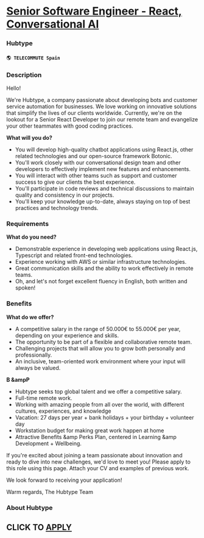 # [Senior Software Engineer - React, Conversational AI](https://www.remotewlb.com/apply/senior-software-engineer-react-conversational-ai)  
### Hubtype  
#### `🌎 TELECOMMUTE Spain`  

### **Description**

Hello!

We're Hubtype, a company passionate about developing bots and customer service automation for businesses. We love working on innovative solutions that simplify the lives of our clients worldwide. Currently, we're on the lookout for a Senior React Developer to join our remote team and evangelize your other teammates with good coding practices.

 **What will you do?**

  * You will develop high-quality chatbot applications using React.js, other related technologies and our open-source framework Botonic.
  * You'll work closely with our conversational design team and other developers to effectively implement new features and enhancements.
  * You will interact with other teams such as support and customer success to give our clients the best experience.
  * You'll participate in code reviews and technical discussions to maintain quality and consistency in our projects.
  * You'll keep your knowledge up-to-date, always staying on top of best practices and technology trends.

### **Requirements**

 **What do you need?**

  * Demonstrable experience in developing web applications using React.js, Typescript and related front-end technologies.
  * Experience working with AWS or similar infrastructure technologies.
  * Great communication skills and the ability to work effectively in remote teams.
  * Oh, and let's not forget excellent fluency in English, both written and spoken!

### **Benefits**

 **What do we offer?**

  * A competitive salary in the range of 50.000€ to 55.000€ per year, depending on your experience and skills.
  * The opportunity to be part of a flexible and collaborative remote team.
  * Challenging projects that will allow you to grow both personally and professionally.
  * An inclusive, team-oriented work environment where your input will always be valued.

**B &ampP**

  * Hubtype seeks top global talent and we offer a competitive salary.
  * Full-time remote work.
  * Working with amazing people from all over the world, with different cultures, experiences, and knowledge
  * Vacation: 27 days per year + bank holidays + your birthday + volunteer day
  * Workstation budget for making great work happen at home
  * Attractive Benefits &amp Perks Plan, centered in Learning &amp Development + Wellbeing.

If you're excited about joining a team passionate about innovation and ready to dive into new challenges, we'd love to meet you! Please apply to this role using this page. Attach your CV and examples of previous work.

We look forward to receiving your application!

Warm regards, The Hubtype Team

###  **About Hubtype**

  
## CLICK TO [APPLY](https://www.remotewlb.com/apply/senior-software-engineer-react-conversational-ai)

